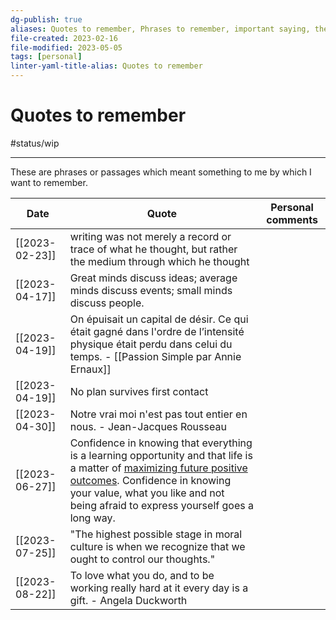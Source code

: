 ```yaml
---
dg-publish: true
aliases: Quotes to remember, Phrases to remember, important saying, the saying, a quote, quote bank
file-created: 2023-02-16
file-modified: 2023-05-05
tags: [personal]
linter-yaml-title-alias: Quotes to remember
---
```


# Quotes to remember

#status/wip

---

These are phrases or passages which meant something to me by which I want to remember.

| Date           | Quote                                                                                                                                                           | Personal comments |
| -------------- | --------------------------------------------------------------------------------------------------------------------------------------------------------------- | ----------------- |
| [[2023-02-23]] | writing was not merely a record or trace of what he thought, but rather the medium through which he thought                                                     |                   |
| [[2023-04-17]] | Great minds discuss ideas; average minds discuss events; small minds discuss people.                                                                            |                   |
| [[2023-04-19]] | On épuisait un capital de désir. Ce qui était gagné dans l'ordre de l’intensité physique était perdu dans celui du temps. - [[Passion Simple par Annie Ernaux]] |                   |
| [[2023-04-19]] | No plan survives first contact                                                                                                                                  |                   |
| [[2023-04-30]] | Notre vrai moi n'est pas tout entier en nous. - Jean-Jacques Rousseau                                                                                           |                   |
| [[2023-06-27]] | Confidence in knowing that everything is a learning opportunity and that life is a matter of [maximizing future positive outcomes](https://twitter.com/waitbutwhy/status/1367871165319049221). Confidence in knowing your value, what you like and not being afraid to express yourself goes a long way. | | 
| [[2023-07-25]] | "The highest possible stage in moral culture is when we recognize that we ought to control our thoughts." | | 
| [[2023-08-22]] | To love what you do, and to be working really hard at it every day is a gift. - Angela Duckworth | | 